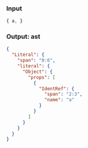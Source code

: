 ### Input
```js
{ a, }
```

### Output: ast
```json
{
  "Literal": {
    "span": "0:6",
    "literal": {
      "Object": {
        "props": [
          {
            "IdentRef": {
              "span": "2:3",
              "name": "a"
            }
          }
        ]
      }
    }
  }
}
```
